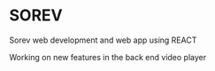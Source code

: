 # SOREV

Sorev web development and web app using REACT

Working on new features in the back end video player